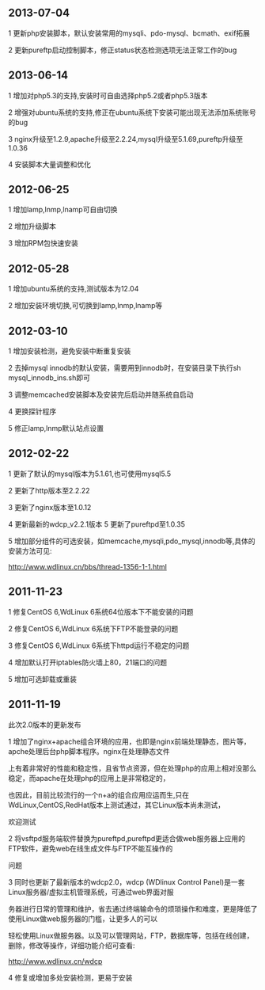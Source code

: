2013-07-04
----------

1 更新php安装脚本，默认安装常用的mysqli、pdo-mysql、bcmath、exif拓展

2 更新pureftp启动控制脚本，修正status状态检测选项无法正常工作的bug

2013-06-14
----------

1 增加对php5.3的支持,安装时可自由选择php5.2或者php5.3版本

2 增强对ubuntu系统的支持,修正在ubuntu系统下安装可能出现无法添加系统账号的bug

3 nginx升级至1.2.9,apache升级至2.2.24,mysql升级至5.1.69,pureftp升级至1.0.36

4 安装脚本大量调整和优化

2012-06-25
----------

1 增加lamp,lnmp,lnamp可自由切换

2 增加升级脚本

3 增加RPM包快速安装

2012-05-28
----------

1 增加ubuntu系统的支持,测试版本为12.04

2 增加安装环境切换,可切换到lamp,lnmp,lnamp等

2012-03-10
----------

1 增加安装检测，避免安装中断重复安装

2 去掉mysql innodb的默认安装，需要用到innodb时，在安装目录下执行sh mysql_innodb_ins.sh即可

3 调整memcached安装脚本及安装完后启动并随系统自启动

4 更换探针程序

5 修正lamp,lnmp默认站点设置

2012-02-22
----------

1 更新了默认的mysql版本为5.1.61,也可使用mysql5.5

2 更新了http版本至2.2.22

3 更新了nginx版本至1.0.12

4 更新最新的wdcp_v2.2.1版本
5 更新了pureftpd至1.0.35

5 增加部分组件的可选安装，如memcache,mysqli,pdo_mysql,innodb等,具体的安装方法可见:

http://www.wdlinux.cn/bbs/thread-1356-1-1.html

2011-11-23
----------

1 修复CentOS 6,WdLinux 6系统64位版本下不能安装的问题

2 修复CentOS 6,WdLinux 6系统下FTP不能登录的问题

3 修复CentOS 6,WdLinux 6系统下httpd运行不稳定的问题

4 增加默认打开iptables防火墙上80，21端口的问题

5 增加可选卸载或重装

2011-11-19
----------

此次2.0版本的更新发布

1 增加了nginx+apache组合环境的应用，也即是nginx前端处理静态，图片等，apche处理后台php脚本程序。nginx在处理静态文件

上有着非常好的性能和稳定性，且省节点资源，但在处理php的应用上相对没那么稳定，而apache在处理php的应用上是非常稳定的，

也因此，目前比较流行的一个n+a的组合应用应运而生,只在WdLinux,CentOS,RedHat版本上测试通过，其它Linux版本尚未测试，

欢迎测试

2 将vsftpd服务端软件替换为pureftpd,pureftpd更适合做web服务器上应用的FTP软件，避免web在线生成文件与FTP不能互操作的

问题

3 同时也更新了最新版本的wdcp2.0，wdcp (WDlinux Control Panel)是一套Linux服务器/虚拟主机管理系统，可通过web界面对服

务器进行日常的管理和维护，省去通过终端输命令的烦琐操作和难度，更是降低了使用Linux做web服务器的门槛，让更多人的可以

轻松使用Linux做服务器。以及可以管理网站，FTP，数据库等，包括在线创建，删除，修改等操作，详细功能介绍可查看:

http://www.wdlinux.cn/wdcp

4 修复或增加多处安装检测，更易于安装


